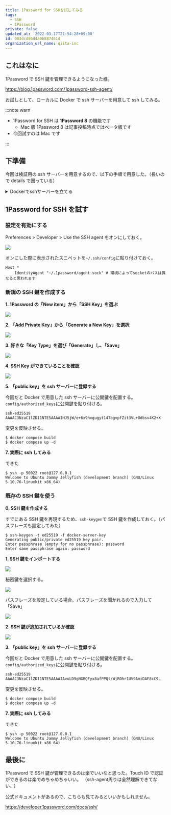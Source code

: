 ```yaml
---
title: 1Password for SSHを試してみる
tags:
  - SSH
  - 1Password
private: false
updated_at: '2022-03-17T21:54:28+09:00'
id: 083dcd86d4a0b887461d
organization_url_name: qiita-inc
---
```

## これはなに

1Password で SSH 鍵を管理できるようになった様。

https://blog.1password.com/1password-ssh-agent/

お試しとして、ローカルに Docker で ssh サーバーを用意して ssh してみる。

:::note warn

- 1Password for SSH は **1Password 8** の機能です
  - Mac 版 1Password 8 は記事投稿時点ではベータ版です
- 今回試すのは Mac です

:::

## 下準備

今回は検証用の ssh サーバーを用意するので、以下の手順で用意した。（長いので details で囲っている）

<details><summary>Dockerでsshサーバーを立てる</summary>

雑に ssh サーバーをローカルに Docker コンテナで立ち上げる。

:::note warn
以下にある`sshd_config`は今回の検証用です。公開されるサーバーには使用しないでください。
:::

ディレクトリ構成は以下。

```
$ tree -L 2
.
├── Dockerfile
├── config
│   ├── authorized_keys
│   └── sshd_config
└── docker-compose.yml
```

```Dockerfile:Dockerfile
FROM ubuntu:22.04

RUN apt update && apt install openssh-server -y
RUN mkdir -p /var/run/sshd

ADD ./sshd_config /etc/ssh/sshd_config
ADD ./authorized_keys /root/.ssh/authorized_keys

CMD ["/usr/sbin/sshd", "-D"]
```

```text:config/authorized_keys
あとで公開鍵を追加するので、ここでは空のファイルにしておく
```

```conf:config/sshd_config
# This is the sshd server system-wide configuration file.  See
# sshd_config(5) for more information.

# This sshd was compiled with PATH=/usr/local/sbin:/usr/local/bin:/usr/sbin:/usr/bin:/sbin:/bin:/usr/games

# The strategy used for options in the default sshd_config shipped with
# OpenSSH is to specify options with their default value where
# possible, but leave them commented.  Uncommented options override the
# default value.

Include /etc/ssh/sshd_config.d/*.conf

Port 22
#AddressFamily any
#ListenAddress 0.0.0.0
#ListenAddress ::

#HostKey /etc/ssh/ssh_host_rsa_key
#HostKey /etc/ssh/ssh_host_ecdsa_key
#HostKey /etc/ssh/ssh_host_ed25519_key

# Ciphers and keying
#RekeyLimit default none

# Logging
#SyslogFacility AUTH
#LogLevel INFO

# Authentication:

#LoginGraceTime 2m
#PermitRootLogin prohibit-password
#StrictModes yes
#MaxAuthTries 6
#MaxSessions 10

PubkeyAuthentication yes

# Expect .ssh/authorized_keys2 to be disregarded by default in future.
AuthorizedKeysFile     .ssh/authorized_keys

#AuthorizedPrincipalsFile none

#AuthorizedKeysCommand none
#AuthorizedKeysCommandUser nobody

# For this to work you will also need host keys in /etc/ssh/ssh_known_hosts
#HostbasedAuthentication no
# Change to yes if you don't trust ~/.ssh/known_hosts for
# HostbasedAuthentication
#IgnoreUserKnownHosts no
# Don't read the user's ~/.rhosts and ~/.shosts files
#IgnoreRhosts yes

# To disable tunneled clear text passwords, change to no here!
#PasswordAuthentication yes
#PermitEmptyPasswords no

# Change to yes to enable challenge-response passwords (beware issues with
# some PAM modules and threads)
KbdInteractiveAuthentication no

# Kerberos options
#KerberosAuthentication no
#KerberosOrLocalPasswd yes
#KerberosTicketCleanup yes
#KerberosGetAFSToken no

# GSSAPI options
#GSSAPIAuthentication no
#GSSAPICleanupCredentials yes
#GSSAPIStrictAcceptorCheck yes
#GSSAPIKeyExchange no

# Set this to 'yes' to enable PAM authentication, account processing,
# and session processing. If this is enabled, PAM authentication will
# be allowed through the KbdInteractiveAuthentication and
# PasswordAuthentication.  Depending on your PAM configuration,
# PAM authentication via KbdInteractiveAuthentication may bypass
# the setting of "PermitRootLogin without-password".
# If you just want the PAM account and session checks to run without
# PAM authentication, then enable this but set PasswordAuthentication
# and KbdInteractiveAuthentication to 'no'.
UsePAM yes

#AllowAgentForwarding yes
#AllowTcpForwarding yes
#GatewayPorts no
X11Forwarding yes
#X11DisplayOffset 10
#X11UseLocalhost yes
#PermitTTY yes
PrintMotd no
#PrintLastLog yes
#TCPKeepAlive yes
#PermitUserEnvironment no
#Compression delayed
#ClientAliveInterval 0
#ClientAliveCountMax 3
#UseDNS no
#PidFile /run/sshd.pid
#MaxStartups 10:30:100
#PermitTunnel no
#ChrootDirectory none
#VersionAddendum none

# no default banner path
#Banner none

# Allow client to pass locale environment variables
AcceptEnv LANG LC_*

# override default of no subsystems
Subsystem       sftp    /usr/lib/openssh/sftp-server

# Example of overriding settings on a per-user basis
#Match User anoncvs
#       X11Forwarding no
#       AllowTcpForwarding no
#       PermitTTY no
#       ForceCommand cvs server
```

```yml:docker-compose.yml
version: '3'
services:
  ssh_server:
    build: .
    ports:
      - 50022:22
```

配置が完了したら、

```
$ docker compose build
$ docker compose up -d
```

して準備完了。

</details>

## 1Password for SSH を試す

### 設定を有効にする

Preferences > Developer > Use the SSH agent をオンにしておく。

![](https://qiita-image-store.s3.ap-northeast-1.amazonaws.com/0/352836/10ec28b2-8b68-4912-911e-183951536d71.png)

オンにした際に表示されたスニペットを`~/.ssh/config`に貼り付けておく。

```conf:~/.ssh/config
Host *
	IdentityAgent "~/.1password/agent.sock" # 環境によってsocketのパスは異なると思われます
```

### 新規の SSH 鍵を作成する

**1. 1Password の「New item」から「SSH Key」を選ぶ**

![](https://qiita-image-store.s3.ap-northeast-1.amazonaws.com/0/352836/170d4054-1da1-cf95-55fa-df006d1fff9f.png)

**2. 「Add Private Key」から「Generate a New Key」を選択**

![](https://qiita-image-store.s3.ap-northeast-1.amazonaws.com/0/352836/2780f573-8be8-7dd2-0e5b-8a65d6f66463.png)

**3. 好きな「Key Type」を選び「Generate」し、「Save」**

![](https://qiita-image-store.s3.ap-northeast-1.amazonaws.com/0/352836/5ac65528-a495-0dbf-b86f-1df9c921cf34.png)

**4. SSH Key ができていることを確認**

![](https://qiita-image-store.s3.ap-northeast-1.amazonaws.com/0/352836/d55b58b2-a46a-5f36-a08d-98d9de562cad.png)

**5. 「public key」を ssh サーバーに登録する**

今回だと Docker で用意した ssh サーバーに公開鍵を配置する。
`config/authorized_keys`に公開鍵を貼り付ける。

```text:config/authorized_keys
ssh-ed25519 AAAAC3NzaC1lZDI1NTE5AAAAIHJ5jW/e+6x9hxgugyt147bgvpfZit3VL+Odbsv4K2+X
```

変更を反映させる。

```
$ docker compose build
$ docker compose up -d
```

**7. 実際に ssh してみる**

できた

```
$ ssh -p 50022 root@127.0.0.1
Welcome to Ubuntu Jammy Jellyfish (development branch) (GNU/Linux 5.10.76-linuxkit x86_64)
```

### 既存の SSH 鍵を使う

**0. SSH 鍵を作成する**

すでにある SSH 鍵を再現するため、`ssh-keygen`で SSH 鍵を作成しておく。（パスフレーズも設定してみた）

```
$ ssh-keygen -t ed25519 -f docker-server-key
Generating public/private ed25519 key pair.
Enter passphrase (empty for no passphrase): password
Enter same passphrase again: password
```

**1. SSH 鍵をインポートする**

![](https://qiita-image-store.s3.ap-northeast-1.amazonaws.com/0/352836/8733d0c3-bd73-cc0e-38e6-ed023337d573.png)

秘密鍵を選択する。

![](https://qiita-image-store.s3.ap-northeast-1.amazonaws.com/0/352836/9bd8ce8f-6983-204f-c184-744dd6f31815.png)

パスフレーズを設定している場合、パスフレーズを聞かれるので入力して「Save」

![](https://qiita-image-store.s3.ap-northeast-1.amazonaws.com/0/352836/0afd6328-3560-399a-56fb-e6d0f39477fe.png)

**2. SSH 鍵が追加されているか確認**

![](https://qiita-image-store.s3.ap-northeast-1.amazonaws.com/0/352836/53677985-99b2-4d93-3fd8-c42a65117029.png)

**3. 「public key」を ssh サーバーに登録する**

今回だと Docker で用意した ssh サーバーに公開鍵を配置する。
`config/authorized_keys`に公開鍵を貼り付ける。

```text:config/authorized_keys
ssh-ed25519 AAAAC3NzaC1lZDI1NTE5AAAAIAvuLD9gNGBQFyx8afPPQt/WjRDhr1UV9AmiDAF8cC9L
```

変更を反映させる。

```
$ docker compose build
$ docker compose up -d
```

**7. 実際に ssh してみる**

できた

```
$ ssh -p 50022 root@127.0.0.1
Welcome to Ubuntu Jammy Jellyfish (development branch) (GNU/Linux 5.10.76-linuxkit x86_64)
```

## 最後に

1Password で SSH 鍵が管理できるのは楽でいいなと思った。Touch ID で認証ができるのは楽でめちゃめちゃいい。
（ssh-agent周りは全然理解できてない...）

公式ドキュメントがあるので、こちらも見てみるといいかもしれません。

https://developer.1password.com/docs/ssh/
